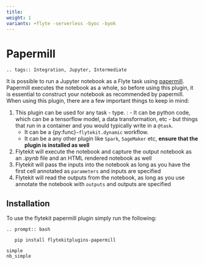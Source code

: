 ```yaml
---
title:
weight: 1
variants: +flyte -serverless -byoc -byok
---
```


# Papermill

```{eval-rst}
.. tags:: Integration, Jupyter, Intermediate
```

It is possible to run a Jupyter notebook as a Flyte task using [papermill](https://github.com/nteract/papermill).
Papermill executes the notebook as a whole, so before using this plugin, it is essential to construct your notebook as
recommended by papermill. When using this plugin, there are a few important things to keep in mind:

1. This plugin can be used for any task - type.
   : - It can be python code, which can be a tensorflow model, a data transformation, etc - but things that run in a container
       and you would typically write in a `@task`.
     - It can be a {py:func}`~flytekit.dynamic` workflow.
     - It can be a any other plugin like `Spark`, `SageMaker` etc, **ensure that the plugin is installed as well**
2. Flytekit will execute the notebook and capture the output notebook as an *.ipynb* file and an HTML rendered notebook as well
3. Flytekit will pass the inputs into the notebook as long as you have the first cell annotated as `parameters` and inputs are specified
4. Flytekit will read the outputs from the notebook, as long as you use annotate the notebook with `outputs` and outputs are specified

## Installation

To use the flytekit papermill plugin simply run the following:

```{eval-rst}
.. prompt:: bash

   pip install flytekitplugins-papermill
```

```{auto-examples-toc}
simple
nb_simple
```
